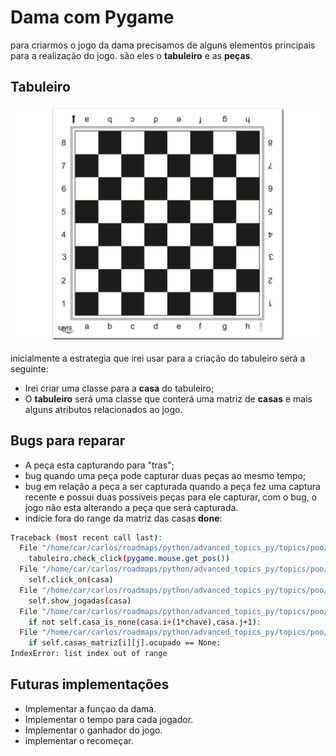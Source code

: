 # Dama com Pygame

para criarmos o jogo da dama precisamos de alguns elementos principais para a realização do jogo. são eles o **tabuleiro** e as **peças**.

## Tabuleiro

![Imagem do tabuleiro da Dama](https://github.com/CarlosG18/advanced_topics_py/blob/main/topics/poo/dama/imgs/tabuleiro_dama.jpg)

inicialmente a estrategia que irei usar para a criação do tabuleiro será a seguinte:

- Irei criar uma classe para a **casa** do tabuleiro;
- O **tabuleiro** será uma classe que conterá uma matriz de **casas** e mais alguns atributos relacionados ao jogo.

## Bugs para reparar

- A peça esta capturando para "tras";
- bug quando uma peça pode capturar duas peças ao mesmo tempo;
- bug em relação a peça a ser capturada quando a peça fez uma captura recente e possui duas possiveis peças para ele capturar, com o bug, o jogo não esta alterando a peça que será capturada.
- indicie fora do range da matriz das casas **done**:

```bash
Traceback (most recent call last):
  File "/home/car/carlos/roadmaps/python/advanced_topics_py/topics/poo/dama/codigos/main.py", line 50, in <module>
    tabuleiro.check_click(pygame.mouse.get_pos())
  File "/home/car/carlos/roadmaps/python/advanced_topics_py/topics/poo/dama/codigos/tabuleiro/tabuleiro.py", line 252, in check_click
    self.click_on(casa)
  File "/home/car/carlos/roadmaps/python/advanced_topics_py/topics/poo/dama/codigos/tabuleiro/tabuleiro.py", line 231, in click_on
    self.show_jogadas(casa)
  File "/home/car/carlos/roadmaps/python/advanced_topics_py/topics/poo/dama/codigos/tabuleiro/tabuleiro.py", line 288, in show_jogadas
    if not self.casa_is_none(casa.i+(1*chave),casa.j+1):
  File "/home/car/carlos/roadmaps/python/advanced_topics_py/topics/poo/dama/codigos/tabuleiro/tabuleiro.py", line 323, in casa_is_none
    if self.casas_matriz[i][j].ocupado == None:
IndexError: list index out of range
```

## Futuras implementações

- Implementar a funçao da dama.
- Implementar o tempo para cada jogador.
- Implementar o ganhador do jogo.
- implementar o recomeçar.

